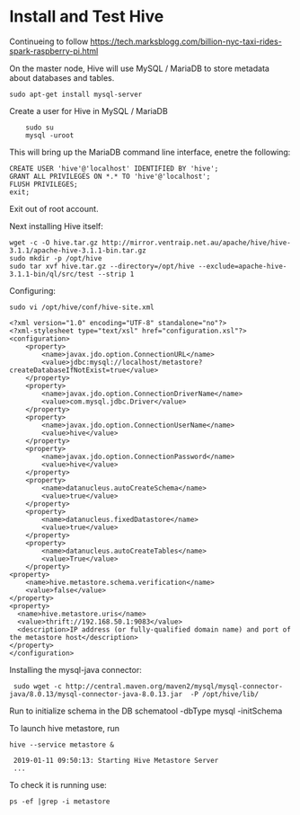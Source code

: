 # Install and Test Hive

Continueing to follow https://tech.marksblogg.com/billion-nyc-taxi-rides-spark-raspberry-pi.html

 On the master node, Hive will use MySQL / MariaDB to store metadata about databases and tables.

    sudo apt-get install mysql-server
    
Create a user for Hive in MySQL / MariaDB

        sudo su
        mysql -uroot
        
  This will bring up the MariaDB command line interface, enetre the following:
```
CREATE USER 'hive'@'localhost' IDENTIFIED BY 'hive';
GRANT ALL PRIVILEGES ON *.* TO 'hive'@'localhost';
FLUSH PRIVILEGES;
exit;
```
Exit out of root account.

Next installing Hive itself:
```
wget -c -O hive.tar.gz http://mirror.ventraip.net.au/apache/hive/hive-3.1.1/apache-hive-3.1.1-bin.tar.gz
sudo mkdir -p /opt/hive 
sudo tar xvf hive.tar.gz --directory=/opt/hive --exclude=apache-hive-3.1.1-bin/ql/src/test --strip 1
```
Configuring:

    sudo vi /opt/hive/conf/hive-site.xml
    
```
<?xml version="1.0" encoding="UTF-8" standalone="no"?>
<?xml-stylesheet type="text/xsl" href="configuration.xsl"?>
<configuration>
    <property>
        <name>javax.jdo.option.ConnectionURL</name>
        <value>jdbc:mysql://localhost/metastore?createDatabaseIfNotExist=true</value>
    </property>
    <property>
        <name>javax.jdo.option.ConnectionDriverName</name>
        <value>com.mysql.jdbc.Driver</value>
    </property>
    <property>
        <name>javax.jdo.option.ConnectionUserName</name>
        <value>hive</value>
    </property>
    <property>
        <name>javax.jdo.option.ConnectionPassword</name>
        <value>hive</value>
    </property>
    <property>
        <name>datanucleus.autoCreateSchema</name>
        <value>true</value>
    </property>
    <property>
        <name>datanucleus.fixedDatastore</name>
        <value>true</value>
    </property>
    <property>
        <name>datanucleus.autoCreateTables</name>
        <value>True</value>
    </property>
<property>
    <name>hive.metastore.schema.verification</name>
    <value>false</value>
</property>
<property>
  <name>hive.metastore.uris</name>
  <value>thrift://192.168.50.1:9083</value>
  <description>IP address (or fully-qualified domain name) and port of the metastore host</description>
</property>
</configuration>

```


Installing the mysql-java connector:

     sudo wget -c http://central.maven.org/maven2/mysql/mysql-connector-java/8.0.13/mysql-connector-java-8.0.13.jar  -P /opt/hive/lib/
 
Run to initialize schema in the DB 
    schematool -dbType mysql -initSchema

To launch hive metastore, run

    hive --service metastore &
    
     2019-01-11 09:50:13: Starting Hive Metastore Server
     ...
       
To check it is running use:

    ps -ef |grep -i metastore
